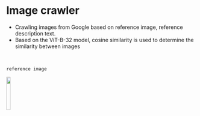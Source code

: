 # Image crawler 

- Crawling images from Google based on reference image, reference description text.
- Based on the ViT-B-32 model, cosine similarity is used to determine the similarity between images



<br>

`reference image`

<img src = "https://github.com/user-attachments/assets/6e870108-a7c6-4a85-ac64-eeb2dfdef0c6" width="15%" height="15%">
